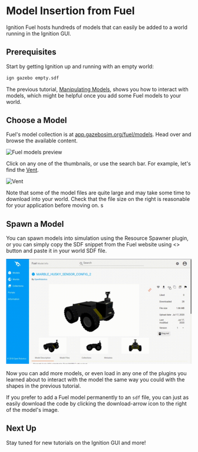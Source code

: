 # Model Insertion from Fuel

Ignition Fuel hosts hundreds of models that can easily be added to a world running in the Ignition GUI.


## Prerequisites

Start by getting Ignition up and running with an empty world:

```bash
ign gazebo empty.sdf
```

The previous tutorial, [Manipulating Models](manipulating_models), shows you how to interact with models, which might be helpful once you add some Fuel models to your world.

## Choose a Model

Fuel's model collection is at [app.gazebosim.org/fuel/models](https://app.gazebosim.org/fuel/models).
Head over and browse the available content.

![Fuel models preview](img/fuel.png)

Click on any one of the thumbnails, or use the search bar.
For example, let's find the [Vent](https://app.gazebosim.org/openrobotics/fuel/models/Vent).

![Vent](img/vent_detail.png)

Note that some of the model files are quite large and may take some time to download into your world.
Check that the file size on the right is reasonable for your application before moving on.
s
## Spawn a Model

You can spawn models into simulation using the Resource Spawner plugin, or you can simply copy the SDF snippet from the Fuel website using <> button and paste it in your world SDF file.

![spawn](img/husky.gif)

Now you can add more models, or even load in any one of the plugins you learned about to interact with the model the same way you could with the shapes in the previous tutorial.

If you prefer to add a Fuel model permanently to an `sdf` file, you can just as easily download the code by clicking the download-arrow icon to the right of the model's image.

## Next Up

Stay tuned for new tutorials on the Ignition GUI and more!
